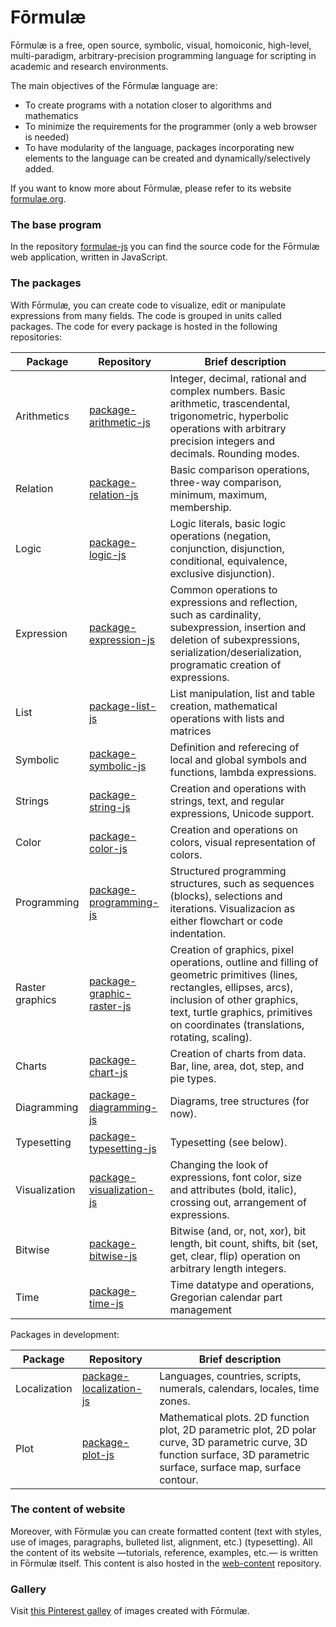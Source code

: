 # Fōrmulæ

Fōrmulæ is a free, open source, symbolic, visual, homoiconic, high-level, multi-paradigm, arbitrary-precision programming language for scripting in academic and research environments.

The main objectives of the Fōrmulæ language are:

* To create programs with a notation closer to algorithms and mathematics
* To minimize the requirements for the programmer (only a web browser is needed)
* To have modularity of the language, packages incorporating new elements to the language can be created and dynamically/selectively added.

If you want to know more about Fōrmulæ, please refer to its website [formulae.org](https://formulae.org).

### The base program

In the repository [formulae-js](https://github.com/formulae-org/formulae-js) you can find the source code for the Fōrmulæ web application, written in JavaScript.

### The packages

With Fōrmulæ, you can create code to visualize, edit or manipulate expressions from many fields. The code is grouped in units called packages. The code for every package is hosted in the following repositories:

| Package | Repository                      | Brief description |
| ------- | ------------------------------- | ----------------- |
| Arithmetics | [package-arithmetic-js](https://github.com/formulae-org/package-arithmetic-js) | Integer, decimal, rational and complex numbers. Basic arithmetic, trascendental, trigonometric, hyperbolic operations with arbitrary precision integers and decimals. Rounding modes. |
| Relation | [package-relation-js](https://github.com/formulae-org/package-relation-js) | Basic comparison operations, three-way comparison, minimum, maximum, membership. |
| Logic | [package-logic-js](https://github.com/formulae-org/package-logic-js) | Logic literals, basic logic operations (negation, conjunction, disjunction, conditional, equivalence, exclusive disjunction). |
| Expression | [package-expression-js](https://github.com/formulae-org/package-expression-js) | Common operations to expressions and reflection, such as cardinality, subexpression, insertion and deletion of subexpressions, serialization/deserialization, programatic creation of expressions. |
| List | [package-list-js](https://github.com/formulae-org/package-list-js) | List manipulation, list and table creation, mathematical operations with lists and matrices |
| Symbolic | [package-symbolic-js](https://github.com/formulae-org/package-symbolic-js) | Definition and referecing of local and global symbols and functions, lambda expressions. |
| Strings | [package-string-js](https://github.com/formulae-org/package-string-js) | Creation and operations with strings, text, and regular expressions, Unicode support. |
| Color | [package-color-js](https://github.com/formulae-org/package-color-js) | Creation and operations on colors, visual representation of colors. |
| Programming | [package-programming-js](https://github.com/formulae-org/package-programming-js) | Structured programming structures, such as sequences (blocks), selections and iterations. Visualizacion as either flowchart or code indentation. |
| Raster graphics | [package-graphic-raster-js](https://github.com/formulae-org/package-graphic-raster-js) | Creation of graphics, pixel operations, outline and filling of geometric primitives (lines, rectangles, ellipses, arcs), inclusion of other graphics, text, turtle graphics, primitives on coordinates (translations, rotating, scaling). |
| Charts | [package-chart-js](https://github.com/formulae-org/package-chart-js) | Creation of charts from data. Bar, line, area, dot, step, and pie types. |
| Diagramming | [package-diagramming-js](https://github.com/formulae-org/package-diagramming-js) | Diagrams, tree structures (for now). |
| Typesetting | [package-typesetting-js](https://github.com/formulae-org/package-typesetting-js) | Typesetting (see below). |
| Visualization | [package-visualization-js](https://github.com/formulae-org/package-visualization-js) | Changing the look of expressions, font color, size and attributes (bold, italic), crossing out, arrangement of expressions. |
| Bitwise | [package-bitwise-js](https://github.com/formulae-org/package-bitwise-js) | Bitwise (and, or, not, xor), bit length, bit count, shifts, bit (set, get, clear, flip) operation on arbitrary length integers. |
| Time | [package-time-js](https://github.com/formulae-org/package-time-js) | Time datatype and operations, Gregorian calendar part management |

Packages in development:

| Package | Repository | Brief description |
| ------- | ---------- | ----------------- |
| Localization | [package-localization-js](https://github.com/formulae-org/package-localization-js) | Languages, countries, scripts, numerals, calendars, locales, time zones. |
| Plot | [package-plot-js](https://github.com/formulae-org/package-plot-js) | Mathematical plots. 2D function plot, 2D parametric plot, 2D polar curve, 3D parametric curve, 3D function surface, 3D parametric surface, surface map, surface contour. |

### The content of website

Moreover, with Fōrmulæ you can create formatted content (text with styles, use of images, paragraphs, bulleted list, alignment, etc.) (typesetting). All the content of its website —tutorials, reference, examples, etc.— is written in Fōrmulæ itself. This content is also hosted in the [web-content](https://github.com/formulae-org/web-content) repository.

### Gallery

Visit [this Pinterest galley](https://www.pinterest.com/formulae_org/) of images created with Fōrmulæ.
